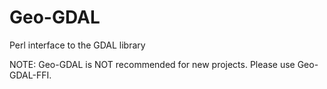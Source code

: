 # Geo-GDAL
Perl interface to the GDAL library

NOTE: Geo-GDAL is NOT recommended for new projects. Please use Geo-GDAL-FFI.

